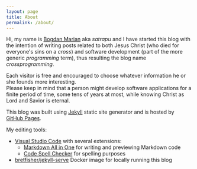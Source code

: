 ```yaml
---
layout: page
title: About
permalink: /about/
---
```


Hi, my name is [Bogdan Marian](https://www.linkedin.com/in/bmarian/) aka *satrapu* and I have started this blog with
the intention of writing posts related to both Jesus Christ
(who died for everyone's sins on a *cross*) and software development
(part of the more generic *programming* term), thus resulting the
blog name *crossprogramming*.  

Each visitor is free and encouraged to choose whatever information he or she founds
more interesting.  
Please keep in mind that a person might develop software applications for a
finite period of time, some tens of years at most, while knowing Christ as
Lord and Savior is eternal.  

This blog was built using [Jekyll](https://jekyllrb.com/) static site generator
and is hosted by [GitHub Pages](https://pages.github.com/).  

My editing tools:
* [Visual Studio Code](https://code.visualstudio.com/) with several extensions:
  * [Markdown All in One](https://marketplace.visualstudio.com/items?itemName=yzhang.markdown-all-in-one) for writing and previewing Markdown code
  * [Code Spell Checker](https://marketplace.visualstudio.com/items?itemName=streetsidesoftware.code-spell-checker) for spelling purposes
* [bretfisher/jekyll-serve](https://github.com/BretFisher/jekyll-serve#getting-started) Docker image for locally running this blog
